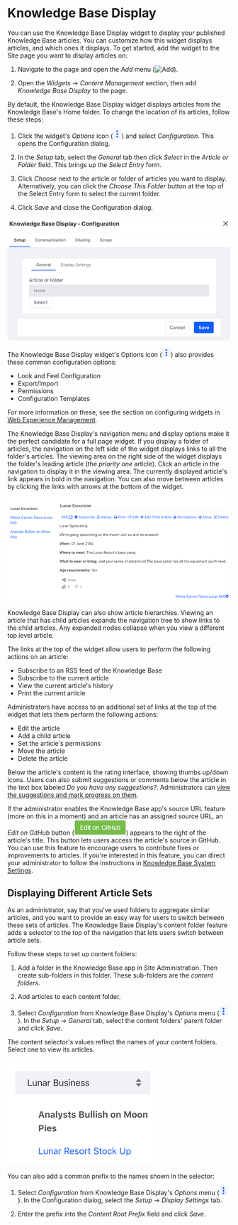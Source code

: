 # Knowledge Base Display [](id=knowledge-base-display)

You can use the Knowledge Base Display widget to display your published 
Knowledge Base articles. You can customize how this widget displays articles, 
and which ones it displays. To get started, add the widget to the Site page
you want to display articles on:

1.  Navigate to the page and open the *Add* menu 
    (![Add](../../../../images/icon-add-app.png)). 

2.  Open the *Widgets* &rarr; *Content Management* section, then add *Knowledge 
    Base Display* to the page. 

By default, the Knowledge Base Display widget displays articles from the
Knowledge Base's Home folder. To change the location of its articles, follow
these steps: 

1.  Click the widget's *Options* icon 
    (![Options](../../../../images/icon-app-options.png)) 
    and select *Configuration*. This opens the Configuration dialog. 

2.  In the *Setup* tab, select the *General* tab then click *Select* in the 
    *Article or Folder* field. This brings up the *Select Entry* form.

3.  Click *Choose* next to the article or folder of articles you want to 
    display. Alternatively, you can click the *Choose This Folder* button at the 
    top of the Select Entry form to select the current folder. 

4.  Click *Save* and close the Configuration dialog. 

![Figure 1: Select the article or folder of articles that the Knowledge Base Display widget displays.](../../../../images/kb-display-config-article.png)
 
The Knowledge Base Display widget's Options icon 
(![Options](../../../../images/icon-app-options.png)) 
also provides these common configuration options: 

-   Look and Feel Configuration 
-   Export/Import 
-   Permissions 
-   Configuration Templates 

For more information on these, see the section on configuring 
widgets in 
[Web Experience Management](/discover/portal/-/knowledge_base/7-1/web-experience-management). 

The Knowledge Base Display's navigation menu and display options make it the 
perfect candidate for a full page widget. If you display a folder of articles, 
the navigation on the left side of the widget displays links to all the folder's 
articles. The viewing area on the right side of the widget displays the folder's 
leading article (the *priority one* article). Click an article in the navigation 
to display it in the viewing area. The currently displayed article's link 
appears in bold in the navigation. You can also move between articles by 
clicking the links with arrows at the bottom of the widget. 

![Figure 2: Knowledge Base Display's navigation and viewing provide a great reading experience.](../../../../images/kb-display.png)

Knowledge Base Display can also show article hierarchies. Viewing an article 
that has child articles expands the navigation tree to show links to the child 
articles. Any expanded nodes collapse when you view a different top level 
article.

The links at the top of the widget allow users to perform the following actions 
on an article: 

-   Subscribe to an RSS feed of the Knowledge Base
-   Subscribe to the current article
-   View the current article's history
-   Print the current article 

Administrators have access to an additional set of links at the top of the 
widget that lets them perform the following actions:

-   Edit the article
-   Add a child article
-   Set the article's permissions
-   Move the article
-   Delete the article

Below the article's content is the rating interface, showing thumbs up/down 
icons. Users can also submit suggestions or comments below the article in the 
text box labeled *Do you have any suggestions?*. Administrators can 
[view the suggestions and mark progress on them](/discover/portal/-/knowledge_base/7-1/responding-to-knowledge-base-feedback). 

If the administrator enables the Knowledge Base app's source URL feature (more 
on this in a moment) and an article has an assigned source URL, an 
*Edit on GitHub* button 
(![GitHub](../../../../images/icon-edit-on-github.png)) 
appears to the right of the article's title. This button lets users access the 
article's source in GitHub. You can use this feature to encourage users to 
contribute fixes or improvements to articles. If you're interested in this 
feature, you can direct your administrator to follow the instructions in 
[Knowledge Base System Settings](/discover/portal/-/knowledge_base/7-1/knowledge-base-system-settings). 

## Displaying Different Article Sets [](id=displaying-different-article-sets)

As an administrator, say that you've used folders to aggregate similar articles,
and you want to provide an easy way for users to switch between these sets of
articles. The Knowledge Base Display's content folder feature adds a selector to 
the top of the navigation that lets users switch between article sets.
 
Follow these steps to set up content folders: 

1.  Add a folder in the Knowledge Base app in Site Administration. Then create 
    sub-folders in this folder. These sub-folders are the *content folders*. 

2.  Add articles to each content folder.

3.  Select *Configuration* from Knowledge Base Display's *Options* menu 
    (![Options](../../../../images/icon-app-options.png)). 
    In the *Setup* &rarr; *General* tab, select the content folders' parent 
    folder and click *Save*. 

The content selector's values reflect the names of your content folders. Select 
one to view its articles. 

![Figure 3: Knowledge Base Display's content folder feature lets users switch between different sets of articles.](../../../../images/kb-display-content-selector.png)

You can also add a common prefix to the names shown in the selector: 

1.  Select *Configuration* from Knowledge Base Display's *Options* menu 
    (![Options](../../../../images/icon-app-options.png)). 
    In the Configuration dialog, select the *Setup* &rarr; *Display Settings* 
    tab. 
 
2.  Enter the prefix into the *Content Root Prefix* field and click *Save*. 
